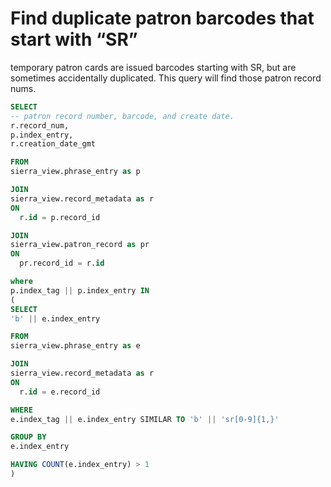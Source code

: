 # Find duplicate patron barcodes that start with “SR”
temporary patron cards are issued barcodes starting with SR, but are sometimes accidentally duplicated. This query will find those patron record nums.

```sql 
SELECT
-- patron record number, barcode, and create date. 
r.record_num,
p.index_entry,
r.creation_date_gmt

FROM
sierra_view.phrase_entry as p

JOIN
sierra_view.record_metadata as r
ON
  r.id = p.record_id

JOIN
sierra_view.patron_record as pr
ON
  pr.record_id = r.id

where 
p.index_tag || p.index_entry IN
(
SELECT
'b' || e.index_entry

FROM
sierra_view.phrase_entry as e

JOIN
sierra_view.record_metadata as r
ON
  r.id = e.record_id

WHERE
e.index_tag || e.index_entry SIMILAR TO 'b' || 'sr[0-9]{1,}'

GROUP BY
e.index_entry

HAVING COUNT(e.index_entry) > 1
)
```
